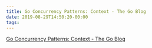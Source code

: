 ```yaml
---
title: Go Concurrency Patterns: Context - The Go Blog
date: 2019-08-29T14:50:20-00:00
tags:
---
```


[Go Concurrency Patterns: Context - The Go Blog](https://blog.golang.org/context)
